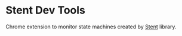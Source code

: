 # Stent Dev Tools

Chrome extension to monitor state machines created by [Stent](https://github.com/krasimir/stent) library.
